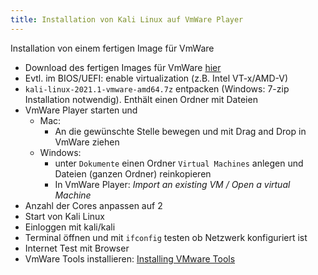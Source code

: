 ```yaml
---
title: Installation von Kali Linux auf VmWare Player
---
```


Installation von einem fertigen Image für VmWare

- Download des fertigen Images für VmWare [hier](https://www.kali.org/get-kali/#kali-virtual-machines)
- Evtl. im BIOS/UEFI:  enable virtualization (z.B. Intel VT-x/AMD-V)
- `kali-linux-2021.1-vmware-amd64.7z` entpacken (Windows: 7-zip Installation notwendig). Enthält einen Ordner mit Dateien
- VmWare Player starten und
  - Mac: 
    - An die gewünschte Stelle bewegen und mit Drag and Drop in VmWare ziehen
  - Windows: 
    - unter `Dokumente` einen Ordner `Virtual Machines` anlegen und Dateien (ganzen Ordner) reinkopieren
    - In VmWare Player: *Import an existing VM / Open a virtual Machine*
- Anzahl der Cores anpassen auf 2
- Start von Kali Linux
- Einloggen mit kali/kali
- Terminal öffnen und mit `ifconfig` testen ob Netzwerk konfiguriert ist
- Internet Test mit Browser
- VmWare Tools installieren: [Installing VMware Tools](https://www.kali.org/docs/virtualization/install-vmware-guest-tools/)
